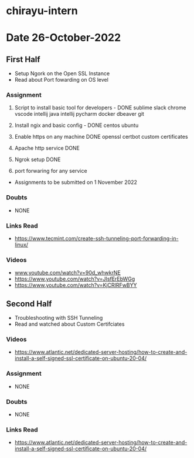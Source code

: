 # chirayu-intern



# Date 26-October-2022

## First Half

- Setup Ngork on the Open SSL Instance 
- Read about Port fowarding on OS level

### Assignment
  1. Script to install basic tool for developers - DONE 
     sublime
     slack
     chrome
     vscode
     intellij java
     intellij pycharm
     docker
     dbeaver
     git
2. Install ngix and basic config - DONE 
   centos
   ubuntu

3. Enable https on any machine DONE 
   openssl
   certbot
   custom certificates

4. Apache http service DONE 

5. Ngrok setup DONE

6. port forwaring for any service

- Assignments to be submitted on 1 November 2022

### Doubts

- NONE
### Links Read

- https://www.tecmint.com/create-ssh-tunneling-port-forwarding-in-linux/

### Videos
 
- www.youtube.com/watch?v=90d_whwkrNE
- https://www.youtube.com/watch?v=JIsfErEbWGg
- https://www.youtube.com/watch?v=KjCRIRFwBYY
## Second Half

- Troubleshooting with SSH Tunneling 
- Read and watched about Custom Certifciates

### Videos

- https://www.atlantic.net/dedicated-server-hosting/how-to-create-and-install-a-self-signed-ssl-certificate-on-ubuntu-20-04/


### Assignment

- NONE 

### Doubts

- NONE 
### Links Read
- https://www.atlantic.net/dedicated-server-hosting/how-to-create-and-install-a-self-signed-ssl-certificate-on-ubuntu-20-04/